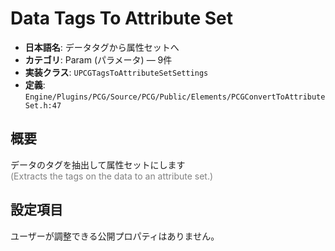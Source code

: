 # Data Tags To Attribute Set

- **日本語名**: データタグから属性セットへ
- **カテゴリ**: Param (パラメータ) — 9件
- **実装クラス**: `UPCGTagsToAttributeSetSettings`
- **定義**: `Engine/Plugins/PCG/Source/PCG/Public/Elements/PCGConvertToAttributeSet.h:47`

## 概要

データのタグを抽出して属性セットにします<br><span style='color:gray'>(Extracts the tags on the data to an attribute set.)</span>

## 設定項目


ユーザーが調整できる公開プロパティはありません。
